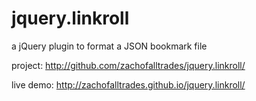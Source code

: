 # jquery.linkroll
a jQuery plugin to format a JSON bookmark file

project:   http://github.com/zachofalltrades/jquery.linkroll/

live demo: http://zachofalltrades.github.io/jquery.linkroll/


